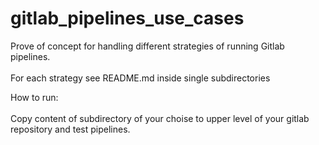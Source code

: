 # gitlab_pipelines_use_cases

Prove of concept for handling different strategies of running Gitlab pipelines.<br><br>
For each strategy see README.md inside single subdirectories<br>

How to run:<br><br>
Copy content of subdirectory of your choise to upper level of your gitlab repository and test pipelines.
